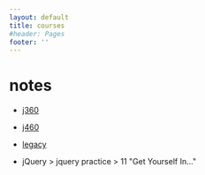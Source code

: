 ```yaml
---
layout: default
title: courses
#header: Pages
footer: ''
---
```

# notes
 * [j360](17s-web.html)
 * [j460](17s-idv.html)
 * [legacy](../legacy/index.html)

 * jQuery > jquery practice > 11 "Get Yourself In..."